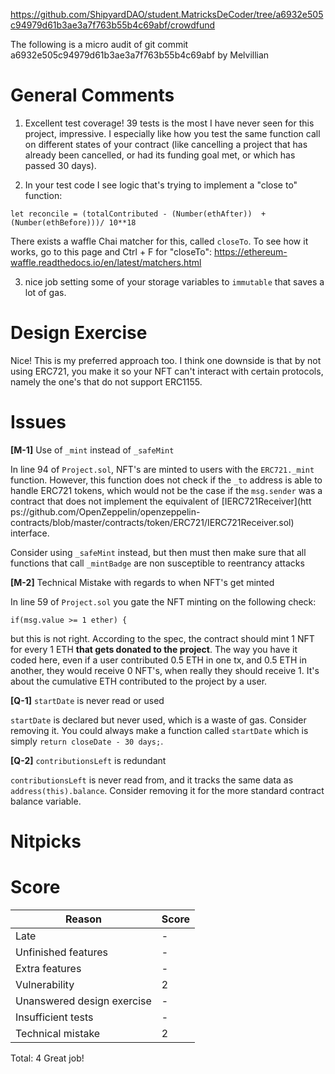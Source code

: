 https://github.com/ShipyardDAO/student.MatricksDeCoder/tree/a6932e505c94979d61b3ae3a7f763b55b4c69abf/crowdfund

The following is a micro audit of git commit a6932e505c94979d61b3ae3a7f763b55b4c69abf by Melvillian

# General Comments

1. Excellent test coverage! 39 tests is the most I have never seen for this project, impressive. I especially like how you test the same function call on different states of your contract (like cancelling a project that has already been cancelled, or had its funding goal met, or which has passed 30 days).

2. In your test code I see logic that's trying to implement a "close to" function:

`let reconcile = (totalContributed - (Number(ethAfter))  + (Number(ethBefore)))/ 10**18`

There exists a waffle Chai matcher for this, called `closeTo`. To see how it works, go to this page and Ctrl + F for "closeTo": https://ethereum-waffle.readthedocs.io/en/latest/matchers.html

3. nice job setting some of your storage variables to `immutable` that saves a lot of gas.

# Design Exercise

Nice! This is my preferred approach too. I think one downside is that by not using ERC721, you make it so your NFT can't interact with certain protocols, namely the one's that do not support ERC1155.

# Issues

**[M-1]** Use of `_mint` instead of `_safeMint`

In line 94 of `Project.sol`, NFT's are minted to users with the `ERC721._mint` function. However, this function does not check if the `_to` address is able to handle ERC721 tokens, which would not be the case if the `msg.sender` was a contract that does not implement the equivalent of [IERC721Receiver](htt
ps://github.com/OpenZeppelin/openzeppelin-contracts/blob/master/contracts/token/ERC721/IERC721Receiver.sol) interface.

Consider using `_safeMint` instead, but then must then make sure that all functions that call `_mintBadge` are non susceptible to reentrancy attacks

**[M-2]** Technical Mistake with regards to when NFT's get minted

In line 59 of `Project.sol` you gate the NFT minting on the following check:

`if(msg.value >= 1 ether) {`

but this is not right. According to the spec, the contract should mint 1 NFT for every 1 ETH **that gets donated to the project**. The way you have it coded here, even if a user contributed 0.5 ETH in one tx, and 0.5 ETH in another, they would receive 0 NFT's, when really they should receive 1. It's about the cumulative ETH contributed to the project by a user.

**[Q-1]** `startDate` is never read or used

`startDate` is declared but never used, which is a waste of gas. Consider removing it. You could always make a function called `startDate` which is simply `return closeDate - 30 days;`.

**[Q-2]** `contributionsLeft` is redundant

`contributionsLeft` is never read from, and it tracks the same data as `address(this).balance`. Consider removing it for the more standard contract balance variable.

# Nitpicks

# Score

| Reason | Score |
|-|-|
| Late                       | - |
| Unfinished features        | - |
| Extra features             | - |
| Vulnerability              | 2 |
| Unanswered design exercise | - |
| Insufficient tests         | - |
| Technical mistake          | 2 |

Total: 4
Great job!